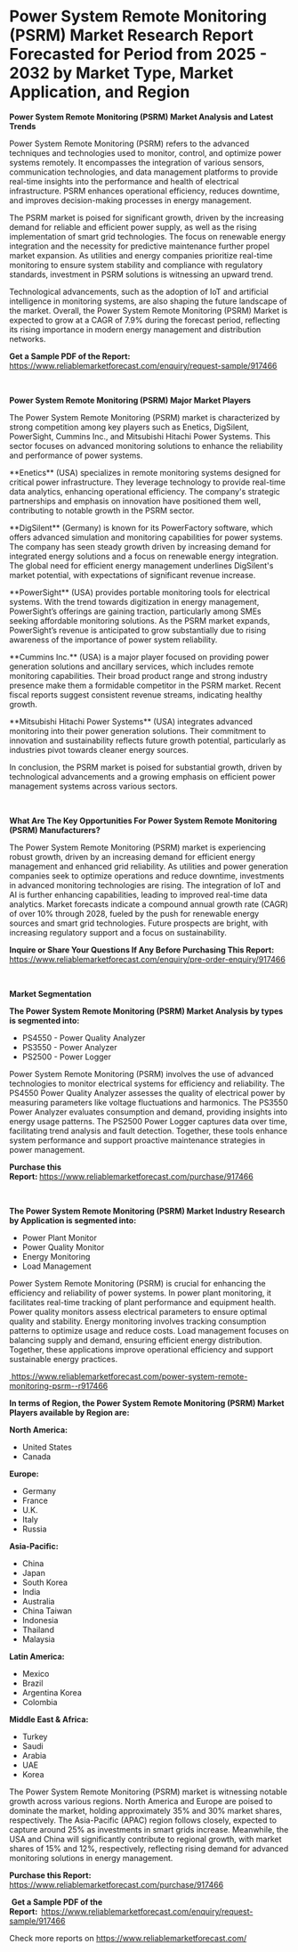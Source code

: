 <p><h1>Power System Remote Monitoring (PSRM) Market Research Report Forecasted for Period from 2025 -  2032 by Market Type, Market Application, and Region</h1></p><p><strong>Power System Remote Monitoring (PSRM) Market Analysis and Latest Trends</strong></p>
<p><p>Power System Remote Monitoring (PSRM) refers to the advanced techniques and technologies used to monitor, control, and optimize power systems remotely. It encompasses the integration of various sensors, communication technologies, and data management platforms to provide real-time insights into the performance and health of electrical infrastructure. PSRM enhances operational efficiency, reduces downtime, and improves decision-making processes in energy management.</p><p>The PSRM market is poised for significant growth, driven by the increasing demand for reliable and efficient power supply, as well as the rising implementation of smart grid technologies. The focus on renewable energy integration and the necessity for predictive maintenance further propel market expansion. As utilities and energy companies prioritize real-time monitoring to ensure system stability and compliance with regulatory standards, investment in PSRM solutions is witnessing an upward trend. </p><p>Technological advancements, such as the adoption of IoT and artificial intelligence in monitoring systems, are also shaping the future landscape of the market. Overall, the Power System Remote Monitoring (PSRM) Market is expected to grow at a CAGR of 7.9% during the forecast period, reflecting its rising importance in modern energy management and distribution networks.</p></p>
<p><strong>Get a Sample PDF of the Report:&nbsp;</strong> <a href="https://www.reliablemarketforecast.com/enquiry/request-sample/917466?utm_campaign=3174&utm_medium=2&utm_source=Github&utm_content=ia&utm_term=11032025&utm_id=power-system-remote-monitoring-psrm">https://www.reliablemarketforecast.com/enquiry/request-sample/917466</a></p>
<p>&nbsp;</p>
<p><strong>Power System Remote Monitoring (PSRM) Major Market Players</strong></p>
<p><p>The Power System Remote Monitoring (PSRM) market is characterized by strong competition among key players such as Enetics, DigSilent, PowerSight, Cummins Inc., and Mitsubishi Hitachi Power Systems. This sector focuses on advanced monitoring solutions to enhance the reliability and performance of power systems.</p><p>**Enetics** (USA) specializes in remote monitoring systems designed for critical power infrastructure. They leverage technology to provide real-time data analytics, enhancing operational efficiency. The company's strategic partnerships and emphasis on innovation have positioned them well, contributing to notable growth in the PSRM sector.</p><p>**DigSilent** (Germany) is known for its PowerFactory software, which offers advanced simulation and monitoring capabilities for power systems. The company has seen steady growth driven by increasing demand for integrated energy solutions and a focus on renewable energy integration. The global need for efficient energy management underlines DigSilent's market potential, with expectations of significant revenue increase.</p><p>**PowerSight** (USA) provides portable monitoring tools for electrical systems. With the trend towards digitization in energy management, PowerSight’s offerings are gaining traction, particularly among SMEs seeking affordable monitoring solutions. As the PSRM market expands, PowerSight’s revenue is anticipated to grow substantially due to rising awareness of the importance of power system reliability.</p><p>**Cummins Inc.** (USA) is a major player focused on providing power generation solutions and ancillary services, which includes remote monitoring capabilities. Their broad product range and strong industry presence make them a formidable competitor in the PSRM market. Recent fiscal reports suggest consistent revenue streams, indicating healthy growth.</p><p>**Mitsubishi Hitachi Power Systems** (USA) integrates advanced monitoring into their power generation solutions. Their commitment to innovation and sustainability reflects future growth potential, particularly as industries pivot towards cleaner energy sources.</p><p>In conclusion, the PSRM market is poised for substantial growth, driven by technological advancements and a growing emphasis on efficient power management systems across various sectors.</p></p>
<p>&nbsp;</p>
<p><strong>What Are The Key Opportunities For Power System Remote Monitoring (PSRM) Manufacturers?</strong></p>
<p><p>The Power System Remote Monitoring (PSRM) market is experiencing robust growth, driven by an increasing demand for efficient energy management and enhanced grid reliability. As utilities and power generation companies seek to optimize operations and reduce downtime, investments in advanced monitoring technologies are rising. The integration of IoT and AI is further enhancing capabilities, leading to improved real-time data analytics. Market forecasts indicate a compound annual growth rate (CAGR) of over 10% through 2028, fueled by the push for renewable energy sources and smart grid technologies. Future prospects are bright, with increasing regulatory support and a focus on sustainability.</p></p>
<p><strong>Inquire or Share Your Questions If Any Before Purchasing This Report:</strong> <a href="https://www.reliablemarketforecast.com/enquiry/pre-order-enquiry/917466?utm_campaign=3174&utm_medium=2&utm_source=Github&utm_content=ia&utm_term=11032025&utm_id=power-system-remote-monitoring-psrm">https://www.reliablemarketforecast.com/enquiry/pre-order-enquiry/917466</a></p>
<p>&nbsp;</p>
<p><strong>Market Segmentation</strong></p>
<p><strong>The Power System Remote Monitoring (PSRM) Market Analysis by types is segmented into:</strong></p>
<p><ul><li>PS4550 - Power Quality Analyzer</li><li>PS3550 - Power Analyzer</li><li>PS2500 - Power Logger</li></ul></p>
<p><p>Power System Remote Monitoring (PSRM) involves the use of advanced technologies to monitor electrical systems for efficiency and reliability. The PS4550 Power Quality Analyzer assesses the quality of electrical power by measuring parameters like voltage fluctuations and harmonics. The PS3550 Power Analyzer evaluates consumption and demand, providing insights into energy usage patterns. The PS2500 Power Logger captures data over time, facilitating trend analysis and fault detection. Together, these tools enhance system performance and support proactive maintenance strategies in power management.</p></p>
<p><strong>Purchase this Report:&nbsp;</strong><a href="https://www.reliablemarketforecast.com/purchase/917466?utm_campaign=3174&utm_medium=2&utm_source=Github&utm_content=ia&utm_term=11032025&utm_id=power-system-remote-monitoring-psrm">https://www.reliablemarketforecast.com/purchase/917466</a></p>
<p>&nbsp;</p>
<p><strong>The Power System Remote Monitoring (PSRM) Market Industry Research by Application is segmented into:</strong></p>
<p><ul><li>Power Plant Monitor</li><li>Power Quality Monitor</li><li>Energy Monitoring</li><li>Load Management</li></ul></p>
<p><p>Power System Remote Monitoring (PSRM) is crucial for enhancing the efficiency and reliability of power systems. In power plant monitoring, it facilitates real-time tracking of plant performance and equipment health. Power quality monitors assess electrical parameters to ensure optimal quality and stability. Energy monitoring involves tracking consumption patterns to optimize usage and reduce costs. Load management focuses on balancing supply and demand, ensuring efficient energy distribution. Together, these applications improve operational efficiency and support sustainable energy practices.</p></p>
<p><a href="https://www.reliablemarketforecast.com/power-system-remote-monitoring-psrm--r917466?utm_campaign=3174&utm_medium=2&utm_source=Github&utm_content=ia&utm_term=11032025&utm_id=power-system-remote-monitoring-psrm">&nbsp;https://www.reliablemarketforecast.com/power-system-remote-monitoring-psrm--r917466</a></p>
<p><strong>In terms of Region, the Power System Remote Monitoring (PSRM) Market Players available by Region are:</strong></p>
<p>
    <p> <strong> North America: </strong>
        <ul>
            <li>United States</li>
            <li>Canada</li>
        </ul>
        </p> 
    <p> <strong> Europe: </strong>
        <ul>
            <li>Germany</li>
            <li>France</li>
            <li>U.K.</li>
            <li>Italy</li>
            <li>Russia</li>
        </ul>
        </p> 
    <p> <strong> Asia-Pacific: </strong>
        <ul>
            <li>China</li>
            <li>Japan</li>
            <li>South Korea</li>
            <li>India</li>
            <li>Australia</li>
            <li>China Taiwan</li>
            <li>Indonesia</li>
            <li>Thailand</li>
            <li>Malaysia</li>
        </ul>
        </p> 
    <p> <strong> Latin America: </strong>
        <ul>
            <li>Mexico</li>
            <li>Brazil</li>
            <li>Argentina Korea</li>
            <li>Colombia</li>
        </ul>
        </p> 
    <p> <strong> Middle East & Africa: </strong>
        <ul>
            <li>Turkey</li>
            <li>Saudi</li>
            <li>Arabia</li>
            <li>UAE</li>
            <li>Korea</li>
        </ul>
    </p>
    </p>
<p><p>The Power System Remote Monitoring (PSRM) market is witnessing notable growth across various regions. North America and Europe are poised to dominate the market, holding approximately 35% and 30% market shares, respectively. The Asia-Pacific (APAC) region follows closely, expected to capture around 25% as investments in smart grids increase. Meanwhile, the USA and China will significantly contribute to regional growth, with market shares of 15% and 12%, respectively, reflecting rising demand for advanced monitoring solutions in energy management.</p></p>
<p><strong>Purchase this Report: </strong><a href="https://www.reliablemarketforecast.com/purchase/917466?utm_campaign=3174&utm_medium=2&utm_source=Github&utm_content=ia&utm_term=11032025&utm_id=power-system-remote-monitoring-psrm">https://www.reliablemarketforecast.com/purchase/917466</a></p>
<p>&nbsp;<strong>Get a Sample PDF of the Report:&nbsp;&nbsp;</strong><a href="https://www.reliablemarketforecast.com/enquiry/request-sample/917466?utm_campaign=3174&utm_medium=2&utm_source=Github&utm_content=ia&utm_term=11032025&utm_id=power-system-remote-monitoring-psrm">https://www.reliablemarketforecast.com/enquiry/request-sample/917466</a></p>
<p><strong></strong></p>
<p>Check more reports on <a href="https://www.reliablemarketforecast.com/?utm_campaign=3174&utm_medium=2&utm_source=Github&utm_content=ia&utm_term=11032025&utm_id=power-system-remote-monitoring-psrm">https://www.reliablemarketforecast.com/</a></p>